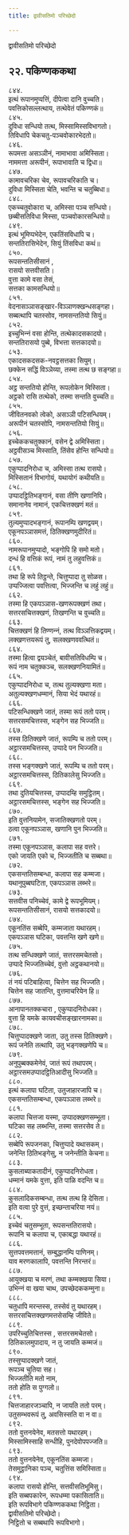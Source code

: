 ```yaml
---
title: द्वावीसतिमो परिच्छेदो

---
```

द्वावीसतिमो परिच्छेदो  


## २२. पकिण्णककथा

८४४.  
इत्थं रूपानमुप्पत्तिं, दीपेत्वा दानि वुच्‍चति।  
पवत्तिकोसल्‍लत्थाय, तत्थेवेतं पकिण्णकं॥  
८४५.  
दुविधा सन्धियो तत्थ, मिस्सामिस्सविभागतो।  
तिविधापि चेकचतु-पञ्‍चवोकारभेदतो॥  
८४६.  
रूपमत्ता असञ्‍ञीनं, नामाभावा अमिस्सिता।  
नाममत्ता अरूपीनं, रूपाभावाति च द्विधा॥  
८४७.  
कामावचरिका चेव, रूपावचरिकाति च।  
दुविधा मिस्सिता चेति, भवन्ति च चतुब्बिधा॥  
८४८.  
एकच्‍चतुवोकारा च, अमिस्सा पञ्‍च सन्धियो।  
छब्बीसतिविधा मिस्सा, पञ्‍चवोकारसन्धियो॥  
८४९.  
इत्थं भूमिप्पभेदेन, एकतिंसविधापि च।  
सन्ततिरासिभेदेन, सियुं तिंसविधा कथं॥  
८५०.  
रूपसन्ततिसीसानं ,  
रासयो सत्तवीसति।  
वुत्ता कामे वसा तेसं,  
सत्तका कामसन्धियो॥  
८५१.  
वेदनासञ्‍ञासङ्खार-विञ्‍ञाणक्खन्धसङ्गहा।  
सब्बत्थापि चतस्सोव, नामसन्ततियो सियुं॥  
८५२.  
इच्‍चुभिन्‍नं वसा होन्ति, तत्थेकादसकादयो।  
सन्ततिरासयो पुब्बे, विभत्ता सत्तकादयो॥  
८५३.  
एकादसकदसक-नवट्ठसत्तका सियुम्।  
छक्‍केन सद्धिं विञ्‍ञेय्या, तस्मा तत्थ छ सङ्गहा॥  
८५४.  
अट्ठ सन्ततियो होन्ति, रूपलोकेन मिस्सिता।  
अट्ठको रासि तत्थेको, तस्मा सन्तति वुच्‍चति॥  
८५५.  
जीवितनवको त्वेको, असञ्‍ञी पटिसन्धियम्।  
अरूपीनं चतस्सोपि, नामसन्ततियो सियुं॥  
८५६.  
इच्‍चेककचतुक्‍कानं, वसेन द्वे अमिस्सिता।  
अट्ठवीसञ्‍च मिस्साति, तिंसेव होन्ति सन्धियो॥  
८५७.  
एकुप्पादनिरोधा च, अमिस्सा तत्थ रासयो।  
मिस्सितानं विभागोयं, यथायोगं कथीयति॥  
८५८.  
उप्पादट्ठितिभङ्गानं, वसा तीणि खणानिपि।  
समानानेव नामानं, एकचित्तक्खणं मतं॥  
८५९.  
तुल्यमुप्पादभङ्गानं, रूपानम्पि खणद्वयम्।  
एकूनपञ्‍ञासमत्तं, ठितिक्खणमुदीरितं॥  
८६०.  
नामरूपानमुप्पादो, भङ्गोपि हि समो मतो।  
दन्धं हि वत्तिकं रूपं, नामं तु लहुवत्तिकं॥  
८६१.  
तथा हि रूपे तिट्ठन्ते, चित्तुप्पादा तु सोळस।  
उप्पज्‍जित्वा पवत्तित्वा, भिज्‍जन्ति च लहुं लहुं॥  
८६२.  
तस्मा हि एकपञ्‍ञास-खणरूपक्खणं तथा।  
सत्तरसचित्तक्खणं, तिखणन्ति च वुच्‍चति॥  
८६३.  
चित्तक्खणं हि तिण्णन्‍नं, तत्थ विञ्‍ञत्तिकद्वयम्।  
लक्खणत्तयरूपं तु, सलक्खणववत्थितं॥  
८६४.  
तस्मा हित्वा द्वयञ्‍चेतं, बावीसतिविधम्पि च।  
रूपं नाम चतुक्‍कञ्‍च, सलक्खणनियामितं॥  
८६५.  
एकुप्पादनिरोधा च, तत्थ तुल्यक्खणा मता।  
अतुल्यक्खणधम्मानं, सिया भेदं यथारहं॥  
८६६.  
पटिसन्धिक्खणे जातं, तस्मा रूपं ततो परम्।  
सत्तरसमचित्तस्स, भङ्गेन सह भिज्‍जति॥  
८६७.  
तस्स ठितिक्खणे जातं, रूपम्पि च ततो परम्।  
अट्ठारसमचित्तस्स, उप्पादे पन भिज्‍जति॥  
८६८.  
तस्स भङ्गक्खणे जातं, रूपम्पि च ततो परम्।  
अट्ठारसमचित्तस्स, ठितिकालेसु भिज्‍जति॥  
८६९.  
तथा दुतियचित्तस्स, उप्पादम्हि समुट्ठितम्।  
अट्ठारसमचित्तस्स, भङ्गेन सह भिज्‍जति॥  
८७०.  
इति वुत्तनियामेन, सजातिक्खणतो परम्।  
ठत्वा एकूनपञ्‍ञास, खणानि पुन भिज्‍जति॥  
८७१.  
तस्मा एकूनपञ्‍ञास, कलापा सह वत्तरे।  
एको जायति एको च, भिज्‍जतीति च सब्बथा॥  
८७२.  
एकसन्ततिसम्बन्धा, कलापा सह कम्मजा।  
यथानुपुब्बघटिता, एकपञ्‍ञास लब्भरे॥  
८७३.  
सत्तवीस पनिच्‍चेवं, कामे द्वे रूपभूमियम्।  
रूपसन्ततिसीसानं, रासयो सत्तकादयो॥  
८७४.  
एकूनतिंस सब्बेपि, कम्मजाता यथारहम्।  
एकपञ्‍ञास घटिका, पवत्तन्ति खणे खणे॥  
८७५.  
तत्थ सन्धिक्खणे जातं, सत्तरसमचेतसो।  
उप्पादे भिज्‍जतिच्‍चेवं, वुत्तो अट्ठकथानयो॥  
८७६.  
तं नयं पटिबाहित्वा, चित्तेन सह भिज्‍जति।  
चित्तेन सह जातन्ति, वुत्तमाचरियेन हि॥  
८७७.  
आनापानतक्‍कचारा , एकुप्पादनिरोधका।  
वुत्ता हि यमके कायवचीसङ्खारनामका॥  
८७८.  
चित्तुप्पादक्खणे जाता, उतु तस्स ठितिक्खणे।  
रूपं जनेति तत्थापि, उतु भङ्गक्खणेपि च॥  
८७९.  
अनुपुब्बक्‍कमेनेवं, जातं रूपं तथापरम्।  
अट्ठारसमउप्पादट्ठितिआदीसु भिज्‍जति॥  
८८०.  
इत्थं कलापा घटिता, उतुजाहारजापि च।  
एकसन्ततिसम्बन्धा, एकपञ्‍ञास लब्भरे॥  
८८१.  
कलापा चित्तजा यस्मा, उप्पादक्खणसम्भूता।  
घटिका सह लब्भन्ति, तस्मा सत्तरसेव ते॥  
८८२.  
सब्बेपि रूपजनका, चित्तुप्पादे यथासकम्।  
जनेन्ति ठितिभङ्गेसु, न जनेन्तीति केचना॥  
८८३.  
कुसलाब्याकतादीनं, एकुप्पादनिरोधता।  
धम्मानं यमके वुत्ता, इति पाळि वदन्ति च॥  
८८४.  
कुसलादिकसम्बन्धा, तत्थ तत्थ हि देसिता।  
इति वत्वा पुरे वुत्तं, इच्छन्ताचरिया नयं॥  
८८५.  
इच्‍चेवं चतुसम्भूता, रूपसन्ततिरासयो।  
रूपानि च कलापा च, एकाबद्धा यथारहं॥  
८८६.  
सुत्तपवत्तमत्तानं, सम्बुद्धानम्पि पाणिनम्।  
याव मरणकालापि, पवत्तन्ति निरन्तरं॥  
८८७.  
आयुक्खया च मरणं, तथा कम्मक्खया सिया।  
उभिन्‍नं वा खया चाथ, उपच्छेदककम्मुना॥  
८८८.  
चतुधापि मरन्तस्स, तस्सेवं तु यथारहम्।  
सत्तरसचित्तक्खणमत्तसेसम्हि जीविते॥  
८८९.  
उपरिच्‍चुतिचित्तस्स , सत्तरसमचेतसो।  
ठितिकालमुपादाय, न तु जायति कम्मजं॥  
८९०.  
तस्सुप्पादक्खणे जातं,  
रूपञ्‍च चुतिया सह।  
भिज्‍जतीति मतो नाम,  
ततो होति स पुग्गलो॥  
८९१.  
चित्तजाहारजञ्‍चापि, न जायति ततो परम्।  
उतुसम्भवरूपं तु, अवसिस्सति वा न वा॥  
८९२.  
ततो वुत्तनयेनेव, मतसत्तो यथारहम्।  
मिस्सामिस्साहि सन्धीहि, पुनदेवोपपज्‍जति॥  
८९३.  
ततो वुत्तनयेनेव, एकूनतिंस कम्मजा।  
तेसमुट्ठानिका पञ्‍च, चतुत्तिंस समिस्सिता॥  
८९४.  
कलापा रासयो होन्ति, सत्तवीसतिभूमिसु।  
इति सब्बपकारेन, रूपधम्मा पकासिताति॥  
इति रूपविभागे पकिण्णककथा निट्ठिता।  
द्वावीसतिमो परिच्छेदो।  
निट्ठितो च सब्बथापि रूपविभागो।  